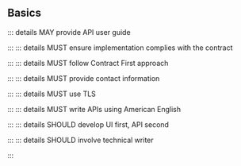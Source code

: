 ## Basics

::: details <Badge type="tip">MAY</Badge> provide API user guide
<!--@include: ./rules/may-provide-api-user-guide.md-->
:::
::: details <Badge type="danger">MUST</Badge> ensure implementation complies with the contract
<!--@include: ./rules/must-ensure-implementation-is-compliant-to-openapi-specification.md-->
:::
::: details <Badge type="danger">MUST</Badge> follow Contract First approach
<!--@include: ./rules/must-follow-contract-first-approach.md-->
:::
::: details <Badge type="danger">MUST</Badge> provide contact information
<!--@include: ./rules/must-provide-contact-informaton.md-->
:::
::: details <Badge type="danger">MUST</Badge> use TLS
<!--@include: ./rules/must-use-tls.md-->
:::
::: details <Badge type="danger">MUST</Badge> write APIs using American English
<!--@include: ./rules/must-write-apis-using-american-english.md-->
:::
::: details <Badge type="warning">SHOULD</Badge> develop UI first, API second
<!--@include: ./rules/should-develop-ui-first-api-second.md-->
:::
::: details <Badge type="warning">SHOULD</Badge> involve technical writer
<!--@include: ./rules/should-involve-technical-writer.md-->
:::